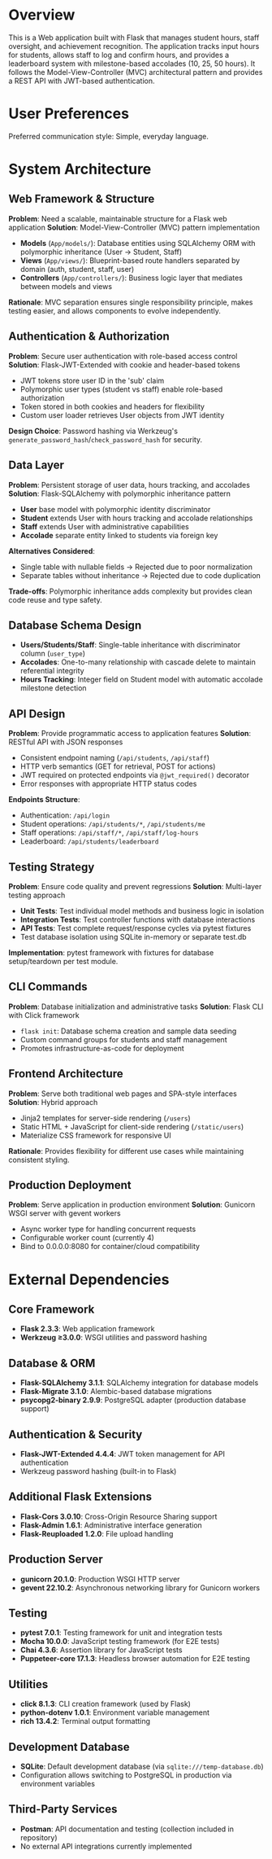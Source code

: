 # Overview

This is a Web application built with Flask that manages student hours, staff oversight, and achievement recognition. The application tracks input hours for students, allows staff to log and confirm hours, and provides a leaderboard system with milestone-based accolades (10, 25, 50 hours). It follows the Model-View-Controller (MVC) architectural pattern and provides a REST API with JWT-based authentication.

# User Preferences

Preferred communication style: Simple, everyday language.

# System Architecture

## Web Framework & Structure

**Problem**: Need a scalable, maintainable structure for a Flask web application
**Solution**: Model-View-Controller (MVC) pattern implementation
- **Models** (`App/models/`): Database entities using SQLAlchemy ORM with polymorphic inheritance (User → Student, Staff)
- **Views** (`App/views/`): Blueprint-based route handlers separated by domain (auth, student, staff, user)
- **Controllers** (`App/controllers/`): Business logic layer that mediates between models and views

**Rationale**: MVC separation ensures single responsibility principle, makes testing easier, and allows components to evolve independently.

## Authentication & Authorization

**Problem**: Secure user authentication with role-based access control
**Solution**: Flask-JWT-Extended with cookie and header-based tokens
- JWT tokens store user ID in the 'sub' claim
- Polymorphic user types (student vs staff) enable role-based authorization
- Token stored in both cookies and headers for flexibility
- Custom user loader retrieves User objects from JWT identity

**Design Choice**: Password hashing via Werkzeug's `generate_password_hash`/`check_password_hash` for security.

## Data Layer

**Problem**: Persistent storage of user data, hours tracking, and accolades
**Solution**: Flask-SQLAlchemy with polymorphic inheritance pattern
- **User** base model with polymorphic identity discriminator
- **Student** extends User with hours tracking and accolade relationships
- **Staff** extends User with administrative capabilities
- **Accolade** separate entity linked to students via foreign key

**Alternatives Considered**: 
- Single table with nullable fields → Rejected due to poor normalization
- Separate tables without inheritance → Rejected due to code duplication

**Trade-offs**: Polymorphic inheritance adds complexity but provides clean code reuse and type safety.

## Database Schema Design

- **Users/Students/Staff**: Single-table inheritance with discriminator column (`user_type`)
- **Accolades**: One-to-many relationship with cascade delete to maintain referential integrity
- **Hours Tracking**: Integer field on Student model with automatic accolade milestone detection

## API Design

**Problem**: Provide programmatic access to application features
**Solution**: RESTful API with JSON responses
- Consistent endpoint naming (`/api/students`, `/api/staff`)
- HTTP verb semantics (GET for retrieval, POST for actions)
- JWT required on protected endpoints via `@jwt_required()` decorator
- Error responses with appropriate HTTP status codes

**Endpoints Structure**:
- Authentication: `/api/login`
- Student operations: `/api/students/*`, `/api/students/me`
- Staff operations: `/api/staff/*`, `/api/staff/log-hours`
- Leaderboard: `/api/students/leaderboard`

## Testing Strategy

**Problem**: Ensure code quality and prevent regressions
**Solution**: Multi-layer testing approach
- **Unit Tests**: Test individual model methods and business logic in isolation
- **Integration Tests**: Test controller functions with database interactions
- **API Tests**: Test complete request/response cycles via pytest fixtures
- Test database isolation using SQLite in-memory or separate test.db

**Implementation**: pytest framework with fixtures for database setup/teardown per test module.

## CLI Commands

**Problem**: Database initialization and administrative tasks
**Solution**: Flask CLI with Click framework
- `flask init`: Database schema creation and sample data seeding
- Custom command groups for students and staff management
- Promotes infrastructure-as-code for deployment

## Frontend Architecture

**Problem**: Serve both traditional web pages and SPA-style interfaces
**Solution**: Hybrid approach
- Jinja2 templates for server-side rendering (`/users`)
- Static HTML + JavaScript for client-side rendering (`/static/users`)
- Materialize CSS framework for responsive UI

**Rationale**: Provides flexibility for different use cases while maintaining consistent styling.

## Production Deployment

**Problem**: Serve application in production environment
**Solution**: Gunicorn WSGI server with gevent workers
- Async worker type for handling concurrent requests
- Configurable worker count (currently 4)
- Bind to 0.0.0.0:8080 for container/cloud compatibility

# External Dependencies

## Core Framework
- **Flask 2.3.3**: Web application framework
- **Werkzeug ≥3.0.0**: WSGI utilities and password hashing

## Database & ORM
- **Flask-SQLAlchemy 3.1.1**: SQLAlchemy integration for database models
- **Flask-Migrate 3.1.0**: Alembic-based database migrations
- **psycopg2-binary 2.9.9**: PostgreSQL adapter (production database support)

## Authentication & Security
- **Flask-JWT-Extended 4.4.4**: JWT token management for API authentication
- Werkzeug password hashing (built-in to Flask)

## Additional Flask Extensions
- **Flask-Cors 3.0.10**: Cross-Origin Resource Sharing support
- **Flask-Admin 1.6.1**: Administrative interface generation
- **Flask-Reuploaded 1.2.0**: File upload handling

## Production Server
- **gunicorn 20.1.0**: Production WSGI HTTP server
- **gevent 22.10.2**: Asynchronous networking library for Gunicorn workers

## Testing
- **pytest 7.0.1**: Testing framework for unit and integration tests
- **Mocha 10.0.0**: JavaScript testing framework (for E2E tests)
- **Chai 4.3.6**: Assertion library for JavaScript tests
- **Puppeteer-core 17.1.3**: Headless browser automation for E2E testing

## Utilities
- **click 8.1.3**: CLI creation framework (used by Flask)
- **python-dotenv 1.0.1**: Environment variable management
- **rich 13.4.2**: Terminal output formatting

## Development Database
- **SQLite**: Default development database (via `sqlite:///temp-database.db`)
- Configuration allows switching to PostgreSQL in production via environment variables

## Third-Party Services
- **Postman**: API documentation and testing (collection included in repository)
- No external API integrations currently implemented
